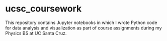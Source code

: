 # ucsc_coursework

This repository contains Jupyter notebooks in which I wrote Python code for data analysis and visualization as part of course assignments during my Physics BS at UC Santa Cruz.
